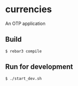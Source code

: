 currencies
=====

An OTP application

Build
-----

    $ rebar3 compile


Run for development
-----

    $ ./start_dev.sh
